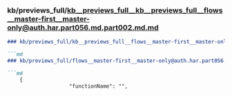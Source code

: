 ### kb/previews_full/kb__previews_full__kb__previews_full__flows__master-first__master-only@auth.har.part056.md.part002.md.md

```md
### kb/previews_full/kb__previews_full__flows__master-first__master-only@auth.har.part056.md.part002.md

```md
### kb/previews_full/flows__master-first__master-only@auth.har.part056.md (part 002)

```md
    {
                    "functionName": "",
                  
```

```

```

```
